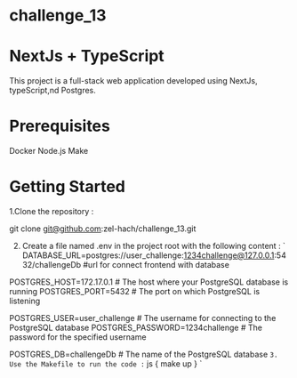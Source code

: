 # challenge_13
# NextJs + TypeScript
  This project is a full-stack web application developed using NextJs, typeScript,nd Postgres.
# Prerequisites
  Docker
  Node.js
  Make
# Getting Started
 1.Clone the repository :

  git clone git@github.com:zel-hach/challenge_13.git


  2. Create a file named .env in the project root with the following content :
`
 DATABASE_URL=postgres://user_challenge:1234challenge@127.0.0.1:5432/challengeDb         #url for connect frontend with database


  POSTGRES_HOST=172.17.0.1   # The host where your PostgreSQL database is running
  POSTGRES_PORT=5432         # The port on which PostgreSQL is listening

  POSTGRES_USER=user_challenge        # The username for connecting to the PostgreSQL database
  POSTGRES_PASSWORD=1234challenge  # The password for the specified username

  POSTGRES_DB=challengeDb     # The name of the PostgreSQL database
`
  3. Use the Makefile to run the code :
  `
js
{
  make up 
}
`